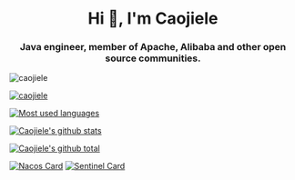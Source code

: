 <h1 align="center">Hi 👋, I'm Caojiele</h1>
<h3 align="center">Java engineer, member of Apache, Alibaba and other open source communities.
</h3>

<p align="left"> <img src="https://komarev.com/ghpvc/?username=caojiele&label=Profile%20views&color=0e75b6&style=plastic" alt="caojiele" /> </p>

<p align="left"> <a href="https://github.com/ryo-ma/github-profile-trophy"><img src="https://github-profile-trophy.vercel.app/?username=caojiele" alt="caojiele" /></a> </p>

[![Most used languages](https://github-readme-stats.vercel.app/api/top-langs?username=ralf0131&show_icons=true&theme=radical&cache_seconds=1800&locale=en)](https://github.com/caojiele)

[![Caojiele's github stats](https://github-readme-stats.vercel.app/api?username=caojiele&show_icons=true&theme=radical&cache_seconds=1800&locale=en)](https://caojiele.com/)


[![Caojiele's github total](https://github-readme-streak-stats.herokuapp.com/?user=caojiele&show_icons=true&theme=radical&cache_seconds=1800&locale=en)](https://caojiele.com/)


[![Nacos Card](https://github-readme-stats.vercel.app/api/pin/?username=alibaba&repo=nacos)](https://github.com/alibaba/nacos)
[![Sentinel Card](https://github-readme-stats.vercel.app/api/pin/?username=alibaba&repo=sentinel)](https://github.com/alibaba/Sentinel)
